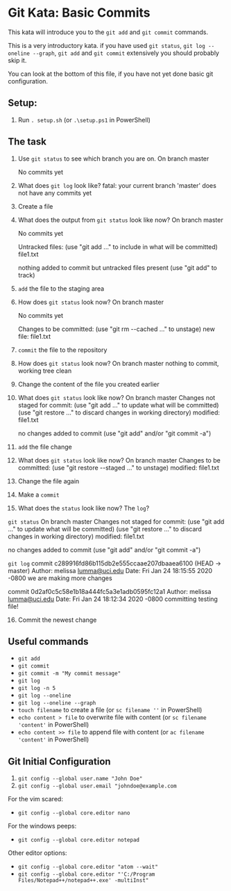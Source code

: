 # Git Kata: Basic Commits
This kata will introduce you to the `git add` and `git commit` commands.

This is a very introductory kata. if you have used `git status`, `git log --oneline --graph`, `git add` and `git commit` extensively you should probably skip it.

You can look at the bottom of this file, if you have not yet done basic git configuration.

## Setup:

1. Run `. setup.sh` (or `.\setup.ps1` in PowerShell)

## The task

1. Use `git status` to see which branch you are on.
	On branch master

	No commits yet
	
2. What does `git log` look like?
	fatal: your current branch 'master' does not have any commits yet
	
3. Create a file
4. What does the output from `git status` look like now?
	On branch master

	No commits yet

	Untracked files:
	  (use "git add <file>..." to include in what will be committed)
			file1.txt

	nothing added to commit but untracked files present (use "git add" to track)

5. `add` the file to the staging area
6. How does `git status` look now?
	On branch master

	No commits yet

	Changes to be committed:
	  (use "git rm --cached <file>..." to unstage)
			new file:   file1.txt
			
7. `commit` the file to the repository
8. How does `git status` look now?
	On branch master
	nothing to commit, working tree clean
	
9. Change the content of the file you created earlier
10. What does `git status` look like now?
	On branch master
	Changes not staged for commit:
	  (use "git add <file>..." to update what will be committed)
	  (use "git restore <file>..." to discard changes in working directory)
			modified:   file1.txt

	no changes added to commit (use "git add" and/or "git commit -a")
	
11. `add` the file change
12. What does `git status` look like now?
	On branch master
	Changes to be committed:
	  (use "git restore --staged <file>..." to unstage)
			modified:   file1.txt
			
13. Change the file again
14. Make a `commit`
15. What does the `status` look like now? The `log`?

`git status`
On branch master
Changes not staged for commit:
  (use "git add <file>..." to update what will be committed)
  (use "git restore <file>..." to discard changes in working directory)
        modified:   file1.txt

no changes added to commit (use "git add" and/or "git commit -a")

`git log`
commit c289916fd86b115db2e555ccaae207dbaaea6100 (HEAD -> master)
Author: melissa <lumma@uci.edu>
Date:   Fri Jan 24 18:15:55 2020 -0800
	we are making more changes

commit 0d2af0c5c58e1b18a444fc5a3e1adb0595fc12a1
Author: melissa <lumma@uci.edu>
Date:   Fri Jan 24 18:12:34 2020 -0800 
	committing testing file!
	
16. Commit the newest change

## Useful commands
- `git add`
- `git commit`
- `git commit -m "My commit message"`
- `git log`
- `git log -n 5`
- `git log --oneline`
- `git log --oneline --graph`
- `touch filename` to create a file (or `sc filename ''` in PowerShell)
- `echo content > file` to overwrite file with content (or `sc filename 'content'` in PowerShell)
- `echo content >> file` to append file with content (or `ac filename 'content'` in PowerShell)


## Git Initial Configuration
1. `git config --global user.name "John Doe"`
1. `git config --global user.email "johndoe@example.com`

For the vim scared:
- `git config --global core.editor nano`

For the windows peeps:
- `git config --global core.editor notepad`

Other editor options:
- `git config --global core.editor "atom --wait"`
- `git config --global core.editor "'C:/Program Files/Notepad++/notepad++.exe' -multiInst"`
